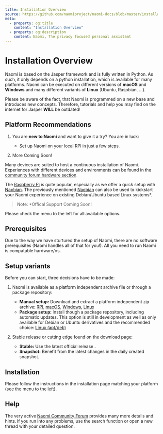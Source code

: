 ```yaml
---
title: Installation Overview
source: https://github.com/naomiproject/naomi-docs/blob/master/installation/index.md
meta:
  - property: og:title
    content: "Installation Overview"
  - property: og:description
    content: Naomi, The privacy focused personal assistant
---
```


# Installation Overview

Naomi is based on the Jasper framework and is fully written in Python.
As such, it only depends on a python installation, which is available for many platforms.
Naomi can be executed on different versions of **macOS** and **Windows** and many different variants of **Linux** (Ubuntu, Raspbian, ...).

Please be aware of the fact, that Naomi is programmed on a new base and introduces new concepts.
Therefore, tutorials and help you may find on the internet for Jasper **WILL** be outdated!

## Platform Recommendations

1. You are **new to Naomi** and want to give it a try? You are in luck:
    - Set up Naomi on your local RPI in just a few steps.

2. More Coming Soon!

Many devices are suited to host a continuous installation of Naomi.
Experiences with different devices and environments can be found in the [community forum hardware section](https://community.projectnaomi.com/c/hardware/server).

The [Raspberry Pi](rasppi.html) is quite popular, especially as we offer a quick setup with [Naobian](naobian.html).
The previously mentioned [Naobian](naobian.html) can also be used to kickstart your Naomi experience on existing Debian/Ubuntu based Linux systems*.

>Note: *Offical Support Coming Soon!

Please check the menu to the left for all available options.

## Prerequisites

Due to the way we have sturtured the setup of Naomi, there are no software prerequisites (Naomi handles all of that for you!). All you need to run Naomi is compatable hardware/os.

## Setup variants

Before you can start, three decisions have to be made:

1. Naomi is available as a platform independent archive file or through a package repository:
    - **Manual setup:** Download and extract a platform independent zip archive: [RPI](rasppi.html), [macOS](macos.html), [Windows](windows.html), [Linux](linux.html#manual-installation)
    - **Package setup:** Install though a package repository, including automatic updates.
    This option is still in development as well as only available for Debian or Ubuntu derivatives and the recommended choice: [Linux (apt/deb)](linux.html#package-repository-installation)

2. Stable release or cutting edge found on the download page:
    - **Stable:** Use the latest official release .
    - **Snapshot:** Benefit from the latest changes in the daily created snapshot.

## Installation

Please follow the instructions in the installation page matching your platform (see the menu to the left).

## Help

The very active [Naomi Community Forum](https://community.projectnaomi.com) provides many more details and hints.
If you run into any problems, use the search function or open a new thread with your detailed question.

<DocPreviousVersions/>
<EditPageLink/>
